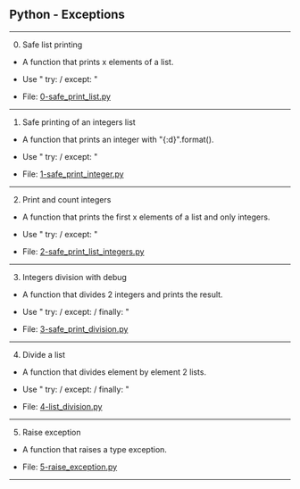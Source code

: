## Python - Exceptions

-----------------------

0. Safe list printing

- A function that prints x elements of a list.

* Use " try: / except: "

- File: [0-safe_print_list.py](./0-safe_print_list.py)

---

1. Safe printing of an integers list

- A function that prints an integer with "{:d}".format().

* Use " try: / except: "

- File: [1-safe_print_integer.py](./1-safe_print_integer.py)

---

2. Print and count integers

- A function that prints the first x elements of a list and only integers.

* Use " try: / except: "

- File: [2-safe_print_list_integers.py](./2-safe_print_list_integers.py)

---

3. Integers division with debug

- A function that divides 2 integers and prints the result.

* Use " try: / except: / finally: "

- File: [3-safe_print_division.py](./3-safe_print_division.py)

---

4. Divide a list

- A function that divides element by element 2 lists.

* Use " try: / except: / finally: "

- File: [4-list_division.py](./4-list_division.py)

---

5. Raise exception

- A function that raises a type exception.

- File: [5-raise_exception.py](./5-raise_exception.py)

---
